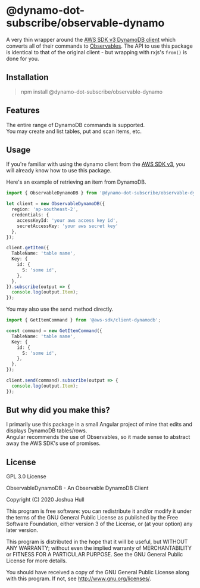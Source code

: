 # @dynamo-dot-subscribe/observable-dynamo

A very thin wrapper around the [AWS SDK v3 DynamoDB client](https://github.com/aws/aws-sdk-js-v3/tree/main/clients/client-dynamodb) which converts all of their commands to [Observables](https://rxjs-dev.firebaseapp.com/guide/observable). The API to use this package is identical to that of the original client - but wrapping with rxjs's `from()` is done for you.

## Installation

> npm install @dynamo-dot-subscribe/observable-dynamo

## Features

The entire range of DynamoDB commands is supported.  
You may create and list tables, put and scan items, etc.

## Usage

If you're familiar with using the dynamo client from the [AWS SDK v3](https://github.com/aws/aws-sdk-js-v3/tree/main/clients/client-dynamodb), you will already know how to use this package.  

Here's an example of retrieving an item from DynamoDB.  


```ts
import { ObservableDynamoDB } from '@dynamo-dot-subscribe/observable-dynamo';

let client = new ObservableDynamoDB({
  region: 'ap-southeast-2',
  credentials: {
    accessKeyId: 'your aws access key id',
    secretAccessKey: 'your aws secret key'
  },
});

client.getItem({
  TableName: 'table name',
  Key: {
    id: {
      S: 'some id',
    },
  },
}).subscribe(output => {
  console.log(output.Item);
});
```

You may also use the send method directly.

```ts
import { GetItemCommand } from '@aws-sdk/client-dynamodb';

const command = new GetItemCommand({
  TableName: 'table name',
  Key: {
    id: {
      S: 'some id',
    },
  },
});

client.send(command).subscribe(output => {
  console.log(output.Item);
});
```

## But why did you make this?

I primarily use this package in a small Angular project of mine that edits and displays DynamoDB tables/rows.  
Angular recommends the use of Observables, so it made sense to abstract away the AWS SDK's use of promises.

## License

GPL 3.0 License

ObservableDynamoDB - An Observable DynamoDB Client

Copyright (C) 2020 Joshua Hull

This program is free software: you can redistribute it and/or modify
it under the terms of the GNU General Public License as published by
the Free Software Foundation, either version 3 of the License, or
(at your option) any later version.

This program is distributed in the hope that it will be useful,
but WITHOUT ANY WARRANTY; without even the implied warranty of
MERCHANTABILITY or FITNESS FOR A PARTICULAR PURPOSE.  See the
GNU General Public License for more details.

You should have received a copy of the GNU General Public License
along with this program.  If not, see <http://www.gnu.org/licenses/>.
